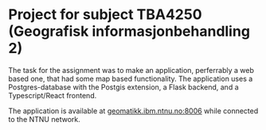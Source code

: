 # Project for subject TBA4250 (Geografisk informasjonbehandling 2)

The task for the assignment was to make an application, perferrably a web based one, that had some map based functionality. 
The application uses a Postgres-database with the Postgis extension, a Flask backend, and a Typescript/React frontend. 

The application is available at <geomatikk.ibm.ntnu.no:8006> while connected to the NTNU network. 
